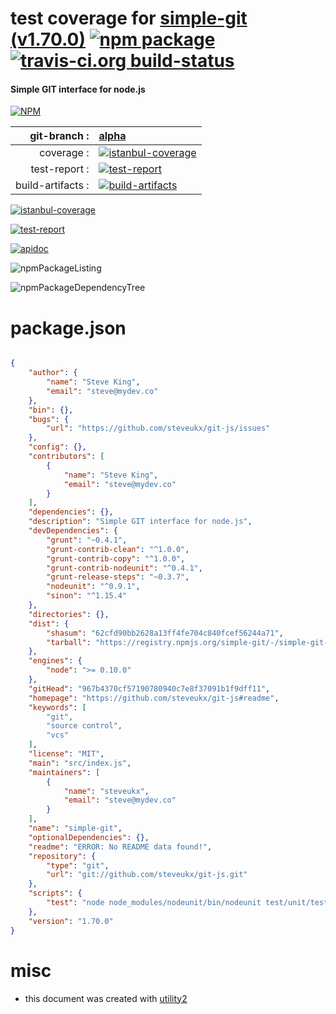 # test coverage for  [simple-git (v1.70.0)](https://github.com/steveukx/git-js#readme)  [![npm package](https://img.shields.io/npm/v/npmtest-simple-git.svg?style=flat-square)](https://www.npmjs.org/package/npmtest-simple-git) [![travis-ci.org build-status](https://api.travis-ci.org/npmtest/node-npmtest-simple-git.svg)](https://travis-ci.org/npmtest/node-npmtest-simple-git)
#### Simple GIT interface for node.js

[![NPM](https://nodei.co/npm/simple-git.png?downloads=true)](https://www.npmjs.com/package/simple-git)

| git-branch : | [alpha](https://github.com/npmtest/node-npmtest-simple-git/tree/alpha)|
|--:|:--|
| coverage : | [![istanbul-coverage](https://npmtest.github.io/node-npmtest-simple-git/build/coverage.badge.svg)](https://npmtest.github.io/node-npmtest-simple-git/build/coverage.html/index.html)|
| test-report : | [![test-report](https://npmtest.github.io/node-npmtest-simple-git/build/test-report.badge.svg)](https://npmtest.github.io/node-npmtest-simple-git/build/test-report.html)|
| build-artifacts : | [![build-artifacts](https://npmtest.github.io/node-npmtest-simple-git/glyphicons_144_folder_open.png)](https://github.com/npmtest/node-npmtest-simple-git/tree/gh-pages/build)|

[![istanbul-coverage](https://npmtest.github.io/node-npmtest-simple-git/build/screenCapture.buildCustomOrg.browser.coverage.html.png)](https://npmtest.github.io/node-npmtest-simple-git/build/coverage.html/index.html)

[![test-report](https://npmtest.github.io/node-npmtest-simple-git/build/screenCapture.buildCustomOrg.browser.%252Fhome%252Ftravis%252Fbuild%252Fnpmtest%252Fnode-npmtest-simple-git%252Ftmp%252Fbuild%252Ftest-report.html.png)](https://npmtest.github.io/node-npmtest-simple-git/build/test-report.html)

[![apidoc](https://npmdoc.github.io/node-npmdoc-simple-git/build/screenCapture.buildApidoc.browser.%252Fhome%252Ftravis%252Fbuild%252Fnpmdoc%252Fnode-npmdoc-simple-git%252Ftmp%252Fbuild%252Fapidoc.html.png)](https://npmdoc.github.io/node-npmdoc-simple-git/build/apidoc.html)

![npmPackageListing](https://npmtest.github.io/node-npmtest-simple-git/build/screenCapture.npmPackageListing.svg)

![npmPackageDependencyTree](https://npmtest.github.io/node-npmtest-simple-git/build/screenCapture.npmPackageDependencyTree.svg)



# package.json

```json

{
    "author": {
        "name": "Steve King",
        "email": "steve@mydev.co"
    },
    "bin": {},
    "bugs": {
        "url": "https://github.com/steveukx/git-js/issues"
    },
    "config": {},
    "contributors": [
        {
            "name": "Steve King",
            "email": "steve@mydev.co"
        }
    ],
    "dependencies": {},
    "description": "Simple GIT interface for node.js",
    "devDependencies": {
        "grunt": "~0.4.1",
        "grunt-contrib-clean": "^1.0.0",
        "grunt-contrib-copy": "^1.0.0",
        "grunt-contrib-nodeunit": "^0.4.1",
        "grunt-release-steps": "~0.3.7",
        "nodeunit": "^0.9.1",
        "sinon": "^1.15.4"
    },
    "directories": {},
    "dist": {
        "shasum": "62cfd90bb2628a13ff4fe704c840fcef56244a71",
        "tarball": "https://registry.npmjs.org/simple-git/-/simple-git-1.70.0.tgz"
    },
    "engines": {
        "node": ">= 0.10.0"
    },
    "gitHead": "967b4370cf57190780940c7e8f37091b1f9dff11",
    "homepage": "https://github.com/steveukx/git-js#readme",
    "keywords": [
        "git",
        "source control",
        "vcs"
    ],
    "license": "MIT",
    "main": "src/index.js",
    "maintainers": [
        {
            "name": "steveukx",
            "email": "steve@mydev.co"
        }
    ],
    "name": "simple-git",
    "optionalDependencies": {},
    "readme": "ERROR: No README data found!",
    "repository": {
        "type": "git",
        "url": "git://github.com/steveukx/git-js.git"
    },
    "scripts": {
        "test": "node node_modules/nodeunit/bin/nodeunit test/unit/test*.js"
    },
    "version": "1.70.0"
}
```



# misc
- this document was created with [utility2](https://github.com/kaizhu256/node-utility2)
